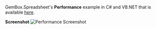 GemBox.Spreadsheet's **Performance** example in C# and VB.NET that is available [here](https://www.gemboxsoftware.com/spreadsheet/examples/c-sharp-vb-net-excel-performance/5401).

**Screenshot**
![Performance Screenshot](https://www.gemboxsoftware.com/Spreadsheet/Examples/Content/Performance/Performance/Performance.png)